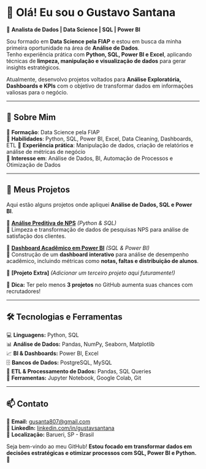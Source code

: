 # 👋 Olá! Eu sou o Gustavo Santana  

🎯 **Analista de Dados | Data Science | SQL | Power BI**  

Sou formado em **Data Science pela FIAP** e estou em busca da minha primeira oportunidade na área de **Análise de Dados**.  
Tenho experiência prática com **Python, SQL, Power BI e Excel**, aplicando técnicas de **limpeza, manipulação e visualização de dados** para gerar insights estratégicos.  

Atualmente, desenvolvo projetos voltados para **Análise Exploratória, Dashboards e KPIs** com o objetivo de transformar dados em informações valiosas para o negócio.  

---

## 🚀 Sobre Mim  
🔹 **Formação**: Data Science pela FIAP  
🔹 **Habilidades**: Python, SQL, Power BI, Excel, Data Cleaning, Dashboards, ETL 
🔹 **Experiência prática**: Manipulação de dados, criação de relatórios e análise de métricas de negócio  
🔹 **Interesse em**: Análise de Dados, BI, Automação de Processos e Otimização de Dados  

---

## 📂 Meus Projetos  
Aqui estão alguns projetos onde apliquei **Análise de Dados, SQL e Power BI**.  

🔹 **[Análise Preditiva de NPS]()** *(Python & SQL)*  
📌 Limpeza e transformação de dados de pesquisas NPS para análise de satisfação dos clientes.  

🔹 **[Dashboard Acadêmico em Power BI]()** *(SQL & Power BI)*  
📌 Construção de um **dashboard interativo** para análise de desempenho acadêmico, incluindo métricas como **notas, faltas e distribuição de alunos**.  

🔹 **[Projeto Extra]** *(Adicionar um terceiro projeto aqui futuramente!)*  

📌 **Dica:** Ter pelo menos **3 projetos** no GitHub aumenta suas chances com recrutadores!  

---

## 🛠️ Tecnologias e Ferramentas  
💻 **Linguagens:** Python, SQL  
📊 **Análise de Dados:** Pandas, NumPy, Seaborn, Matplotlib  
📈 **BI & Dashboards:** Power BI, Excel  
🗄️ **Bancos de Dados:** PostgreSQL, MySQL  
🔧 **ETL & Processamento de Dados:** Pandas, SQL Queries  
📂 **Ferramentas:** Jupyter Notebook, Google Colab, Git  

---

## 📫 Contato  
📧 **Email:** [gusanta807@gmail.com](mailto:gusanta807@gmail.com)  
🔗 **LinkedIn:** [linkedin.com/in/gustavsantana](https://linkedin.com/in/gustavsantana)  
📍 **Localização:** Barueri, SP - Brasil  

Seja bem-vindo ao meu GitHub! **Estou focado em transformar dados em decisões estratégicas e otimizar processos com SQL, Power BI e Python.** 🚀  
